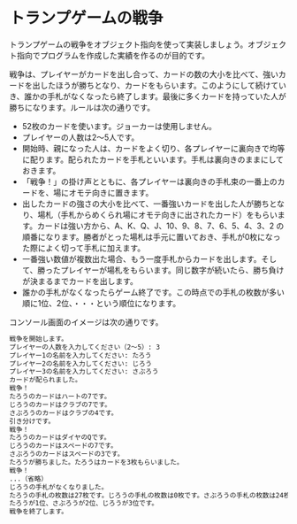 # トランプゲームの戦争

トランプゲームの戦争をオブジェクト指向を使って実装しましょう。オブジェクト指向でプログラムを作成した実績を作るのが目的です。

戦争は、プレイヤーがカードを出し合って、カードの数の大小を比べて、強いカードを出したほうが勝ちとなり、カードをもらいます。このようにして続けていき、誰かの手札がなくなったら終了します。最後に多くカードを持っていた人が勝ちになります。ルールは次の通りです。

- 52枚のカードを使います。ジョーカーは使用しません。
- プレイヤーの人数は2〜5人です。
- 開始時、親になった人は、カードをよく切り、各プレイヤーに裏向きで均等に配ります。配られたカードを手札といいます。手札は裏向きのままにしておきます。
- 「戦争！」の掛け声とともに、各プレイヤーは裏向きの手札束の一番上のカードを、場にオモテ向きに置きます。
- 出したカードの強さの大小を比べて、一番強いカードを出した人が勝ちとなり、場札（手札からめくられ場にオモテ向きに出されたカード）をもらいます。カードは強い方から、A、K、Q、J、10、9、8、7、6、5、4、3、2 の順番になります。勝者がとった場札は手元に置いておき、手札が0枚になった際によく切って手札に加えます。
- 一番強い数値が複数出た場合、もう一度手札からカードを出します。そして、勝ったプレイヤーが場札をもらいます。同じ数字が続いたら、勝ち負けが決まるまでカードを出します。
- 誰かの手札がなくなったらゲーム終了です。この時点での手札の枚数が多い順に1位、2位、・・・という順位になります。

コンソール画面のイメージは次の通りです。

```bash
戦争を開始します。
プレイヤーの人数を入力してください（2〜5）: 3
プレイヤー1の名前を入力してください: たろう
プレイヤー2の名前を入力してください: じろう
プレイヤー3の名前を入力してください: さぶろう
カードが配られました。
戦争！
たろうのカードはハートの7です。
じろうのカードはクラブの7です。
さぶろうのカードはクラブの4です。
引き分けです。
戦争！
たろうのカードはダイヤのQです。
じろうのカードはスペードの7です。
さぶろうのカードはスペードの3です。
たろうが勝ちました。たろうはカードを3枚もらいました。
戦争！
...（省略）
じろうの手札がなくなりました。
たろうの手札の枚数は27枚です。じろうの手札の枚数は0枚です。さぶろうの手札の枚数は24枚です。
たろうが1位、さぶろうが2位、じろうが3位です。
戦争を終了します。
```
